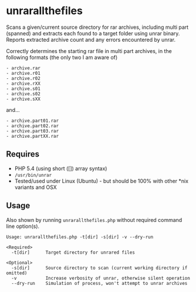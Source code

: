 # unrarallthefiles
Scans a given/current source directory for rar archives, including multi part (spanned) and extracts each found to a target folder using unrar binary. Reports extracted archive count and any errors encountered by unrar.

Correctly determines the starting rar file in multi part archives, in the following formats (the only two I am aware of)

	- archive.rar
	- archive.r01
	- archive.r02
	- archive.rXX
	- archive.s01
	- archive.s02
	- archive.sXX

and...

	- archive.part01.rar
	- archive.part02.rar
	- archive.part03.rar
	- archive.partXX.rar

## Requires
- PHP 5.4 (using short ([]) array syntax)
- `/usr/bin/unrar`
- Tested/used under Linux (Ubuntu) - but should be 100% with other *nix variants and OSX

## Usage
Also shown by running `unrarallthefiles.php` without required command line option(s).

	Usage: unrarallthefiles.php -t[dir] -s[dir] -v --dry-run

	<Required>
	  -t[dir]      Target directory for unrared files

	<Optional>
	  -s[dir]      Source directory to scan (current working directory if omitted)
	  -v           Increase verbosity of unrar, otherwise silent operation
	  --dry-run    Simulation of process, won't attempt to unrar archives
